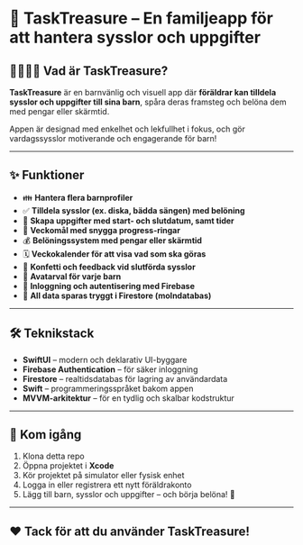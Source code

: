 # 🧽 TaskTreasure – En familjeapp för att hantera sysslor och uppgifter

## 👨‍👩‍👧‍👦 Vad är TaskTreasure?

**TaskTreasure** är en barnvänlig och visuell app där **föräldrar kan tilldela sysslor och uppgifter till sina barn**, spåra deras framsteg och belöna dem med pengar eller skärmtid.

Appen är designad med enkelhet och lekfullhet i fokus, och gör vardagssysslor motiverande och engagerande för barn!

---

## ✨ Funktioner

- 👪 **Hantera flera barnprofiler**
- ✅ **Tilldela sysslor (ex. diska, bädda sängen) med belöning**
- 📆 **Skapa uppgifter med start- och slutdatum, samt tider**
- 🎯 **Veckomål med snygga progress-ringar**
- 💰 **Belöningssystem med pengar eller skärmtid**
- 🗓️ **Veckokalender för att visa vad som ska göras**
- 🎉 **Konfetti och feedback vid slutförda sysslor**
- 👤 **Avatarval för varje barn**
- 🔐 **Inloggning och autentisering med Firebase**
- 🧠 **All data sparas tryggt i Firestore (molndatabas)**

---

## 🛠 Teknikstack

- **SwiftUI** – modern och deklarativ UI-byggare
- **Firebase Authentication** – för säker inloggning
- **Firestore** – realtidsdatabas för lagring av användardata
- **Swift** – programmeringsspråket bakom appen
- **MVVM-arkitektur** – för en tydlig och skalbar kodstruktur

---

## 🚀 Kom igång

1. Klona detta repo
2. Öppna projektet i **Xcode**
3. Kör projektet på simulator eller fysisk enhet
4. Logga in eller registrera ett nytt föräldrakonto
5. Lägg till barn, sysslor och uppgifter – och börja belöna! 🥳

---

## ❤️ Tack för att du använder TaskTreasure!
